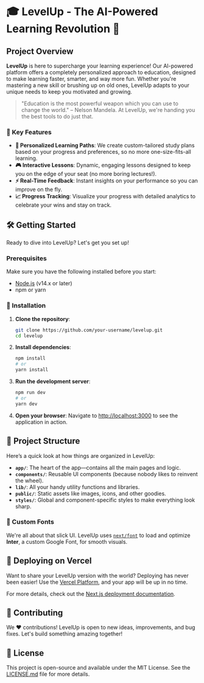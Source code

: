 # 🎓 **LevelUp** - The AI-Powered Learning Revolution 🚀

## Project Overview

**LevelUp** is here to supercharge your learning experience! Our AI-powered platform offers a completely personalized approach to education, designed to make learning faster, smarter, and way more fun. Whether you're mastering a new skill or brushing up on old ones, LevelUp adapts to your unique needs to keep you motivated and growing.

> "Education is the most powerful weapon which you can use to change the world." – Nelson Mandela. At LevelUp, we're handing you the best tools to do just that.

### 🌟 Key Features

- **🔄 Personalized Learning Paths**: We create custom-tailored study plans based on your progress and preferences, so no more one-size-fits-all learning.
- **🎮 Interactive Lessons**: Dynamic, engaging lessons designed to keep you on the edge of your seat (no more boring lectures!).
- **⚡ Real-Time Feedback**: Instant insights on your performance so you can improve on the fly.
- **📈 Progress Tracking**: Visualize your progress with detailed analytics to celebrate your wins and stay on track.

## 🛠️ Getting Started

Ready to dive into LevelUp? Let's get you set up!

### Prerequisites

Make sure you have the following installed before you start:

- [Node.js](https://nodejs.org/) (v14.x or later)
- npm or yarn

### 🚀 Installation

1. **Clone the repository**:
   ```bash
   git clone https://github.com/your-username/levelup.git
   cd levelup
   ```

2. **Install dependencies**:
   ```bash
   npm install
   # or
   yarn install
   ```

3. **Run the development server**:
   ```bash
   npm run dev
   # or
   yarn dev
   ```

4. **Open your browser**:
   Navigate to [http://localhost:3000](http://localhost:3000) to see the application in action.

## 📁 Project Structure

Here’s a quick look at how things are organized in LevelUp:

- **`app/`**: The heart of the app—contains all the main pages and logic.
- **`components/`**: Reusable UI components (because nobody likes to reinvent the wheel).
- **`lib/`**: All your handy utility functions and libraries.
- **`public/`**: Static assets like images, icons, and other goodies.
- **`styles/`**: Global and component-specific styles to make everything look sharp.

### 🎨 Custom Fonts

We're all about that slick UI. LevelUp uses [`next/font`](https://nextjs.org/docs/basic-features/font-optimization) to load and optimize **Inter**, a custom Google Font, for smooth visuals.


## 🚀 Deploying on Vercel

Want to share your LevelUp version with the world? Deploying has never been easier! Use the [Vercel Platform](https://vercel.com/new?utm_medium=default-template&filter=next.js&utm_source=create-next-app&utm_campaign=create-next-app-readme), and your app will be up in no time.

For more details, check out the [Next.js deployment documentation](https://nextjs.org/docs/deployment).


## 🤝 Contributing

We ❤️ contributions! LevelUp is open to new ideas, improvements, and bug fixes. Let's build something amazing together!


## 📄 License

This project is open-source and available under the MIT License. See the [LICENSE.md](LICENSE.md) file for more details.
